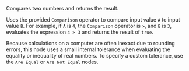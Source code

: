 Compares two numbers and returns the result.

Uses the provided `Comparison` operator to compare input value `A` to input value `B`. For example, if `A` is `4`, the `Comparison` operator is `>`, and `B` is `3`, evaluates the expression `4 > 3` and returns the result of `true`.

Because calculations on a computer are often inexact due to rounding errors, this node uses a small internal tolerance when evaluating the equality or inequality of real numbers. To specify a custom tolerance, use the `Are Equal` or `Are Not Equal` nodes.

